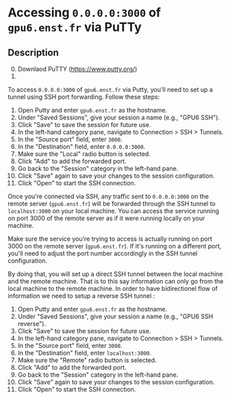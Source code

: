 # Accessing `0.0.0.0:3000` of `gpu6.enst.fr` via PuTTy

## Description

0. Downlaod PuTTY (https://www.putty.org/)
1. 
To access `0.0.0.0:3000` of `gpu6.enst.fr` via Putty, you'll need to set up a tunnel using SSH port forwarding. Follow these steps:

1. Open Putty and enter `gpu6.enst.fr` as the hostname.
2. Under "Saved Sessions", give your session a name (e.g., "GPU6 SSH").
3. Click "Save" to save the session for future use.
4. In the left-hand category pane, navigate to Connection > SSH > Tunnels.
5. In the "Source port" field, enter `3000`.
6. In the "Destination" field, enter `0.0.0.0:3000`.
7. Make sure the "Local" radio button is selected.
8. Click "Add" to add the forwarded port.
9. Go back to the "Session" category in the left-hand pane.
10. Click "Save" again to save your changes to the session configuration.
11. Click "Open" to start the SSH connection.

Once you're connected via SSH, any traffic sent to `0.0.0.0:3000` on the remote server (`gpu6.enst.fr`) will be forwarded through the SSH tunnel to `localhost:3000` on your local machine. You can access the service running on port 3000 of the remote server as if it were running locally on your machine.

Make sure the service you're trying to access is actually running on port 3000 on the remote server (`gpu6.enst.fr`). If it's running on a different port, you'll need to adjust the port number accordingly in the SSH tunnel configuration.

By doing that, you will set up a direct SSH tunnel between the local machine and the remote machine. That is to this say information can only go from the local machine to the remote machine. In order to have bidirectionel flow of information we need to setup a reverse SSH tunnel :

1. Open Putty and enter `gpu6.enst.fr` as the hostname.
2. Under "Saved Sessions", give your session a name (e.g., "GPU6 SSH reverse").
3. Click "Save" to save the session for future use.
4. In the left-hand category pane, navigate to Connection > SSH > Tunnels.
5. In the "Source port" field, enter `3000`.
6. In the "Destination" field, enter `localhost:3000`.
7. Make sure the "Remote" radio button is selected.
8. Click "Add" to add the forwarded port.
9. Go back to the "Session" category in the left-hand pane.
10. Click "Save" again to save your changes to the session configuration.
11. Click "Open" to start the SSH connection.




